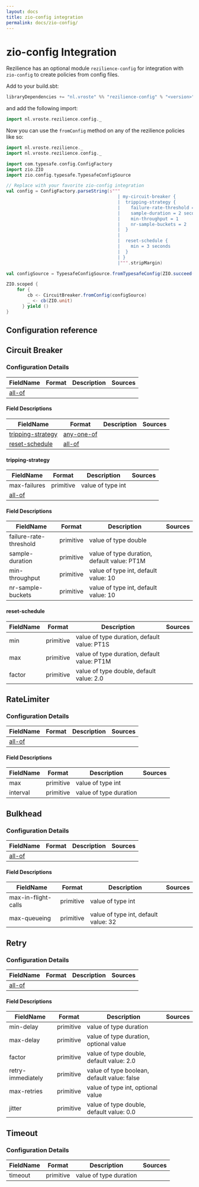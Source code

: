 ```yaml
---
layout: docs
title: zio-config integration
permalink: docs/zio-config/
---
```


# zio-config Integration

Rezilience has an optional module `rezilience-config` for integration with `zio-config` to create policies from config files.

Add to your build.sbt:

```scala
libraryDependencies += "nl.vroste" %% "rezilience-config" % "<version>"
```

and add the following import:

```scala
import nl.vroste.rezilience.config._
```

Now you can use the `fromConfig` method on any of the rezilience policies like so:

```scala mdoc:silent
import nl.vroste.rezilience._
import nl.vroste.rezilience.config._

import com.typesafe.config.ConfigFactory
import zio.ZIO
import zio.config.typesafe.TypesafeConfigSource

// Replace with your favorite zio-config integration
val config = ConfigFactory.parseString(s"""
                                          | my-circuit-breaker {
                                          |  tripping-strategy {
                                          |    failure-rate-threshold = 0.75
                                          |    sample-duration = 2 seconds
                                          |    min-throughput = 1
                                          |    nr-sample-buckets = 2
                                          |  }
                                          |  
                                          |  reset-schedule {
                                          |    min = 3 seconds
                                          |  }
                                          | }
                                          |""".stripMargin)

val configSource = TypesafeConfigSource.fromTypesafeConfig(ZIO.succeed(config.getConfig("my-circuit-breaker")))

ZIO.scoped {
    for {
        cb <- CircuitBreaker.fromConfig(configSource)
        _ <- cb(ZIO.unit)
      } yield ()
}
```

## Configuration reference


## Circuit Breaker

### Configuration Details


FieldName|Format                     |Description|Sources|
---      |---                        |---        |---    |
|[all-of](fielddescriptions)|           |       |

#### Field Descriptions

FieldName                             |Format                         |Description|Sources|
---                                   |---                            |---        |---    |
[tripping-strategy](tripping-strategy)|[any-one-of](tripping-strategy)|           |       |
[reset-schedule](reset-schedule)      |[all-of](reset-schedule)       |           |       |

#### tripping-strategy

FieldName   |Format                       |Description      |Sources|
---         |---                          |---              |---    |
max-failures|primitive                    |value of type int|       |
|[all-of](fielddescriptions-1)|                 |       |

#### Field Descriptions

FieldName             |Format   |Description                                |Sources|
---                   |---      |---                                        |---    |
failure-rate-threshold|primitive|value of type double                       |       |
sample-duration       |primitive|value of type duration, default value: PT1M|       |
min-throughput        |primitive|value of type int, default value: 10       |       |
nr-sample-buckets     |primitive|value of type int, default value: 10       |       |

#### reset-schedule

FieldName|Format   |Description                                |Sources|
---      |---      |---                                        |---    |
min      |primitive|value of type duration, default value: PT1S|       |
max      |primitive|value of type duration, default value: PT1M|       |
factor   |primitive|value of type double, default value: 2.0   |       |


## RateLimiter

### Configuration Details


FieldName|Format                     |Description|Sources|
---      |---                        |---        |---    |
|[all-of](fielddescriptions)|           |       |

#### Field Descriptions

FieldName|Format   |Description           |Sources|
---      |---      |---                   |---    |
max      |primitive|value of type int     |       |
interval |primitive|value of type duration|       |


## Bulkhead

### Configuration Details


FieldName|Format                     |Description|Sources|
---      |---                        |---        |---    |
|[all-of](fielddescriptions)|           |       |

#### Field Descriptions

FieldName          |Format   |Description                         |Sources|
---                |---      |---                                 |---    |
max-in-flight-calls|primitive|value of type int                   |       |
max-queueing       |primitive|value of type int, default value: 32|       |


## Retry

### Configuration Details


FieldName|Format                     |Description|Sources|
---      |---                        |---        |---    |
|[all-of](fielddescriptions)|           |       |

#### Field Descriptions

FieldName        |Format   |Description                                |Sources|
---              |---      |---                                        |---    |
min-delay        |primitive|value of type duration                     |       |
max-delay        |primitive|value of type duration, optional value     |       |
factor           |primitive|value of type double, default value: 2.0   |       |
retry-immediately|primitive|value of type boolean, default value: false|       |
max-retries      |primitive|value of type int, optional value          |       |
jitter           |primitive|value of type double, default value: 0.0   |       |


## Timeout

### Configuration Details


FieldName|Format   |Description           |Sources|
---      |---      |---                   |---    |
timeout  |primitive|value of type duration|       |